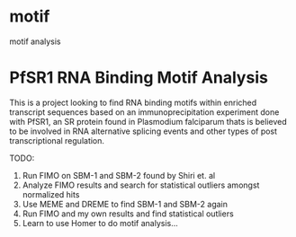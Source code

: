 motif
=====

motif analysis

PfSR1 RNA Binding Motif Analysis
================================

This is a project looking to find RNA binding motifs within enriched transcript sequences based on an immunoprecipitation experiment done with PfSR1, an SR protein found in Plasmodium falciparum thats is believed to be involved in RNA alternative splicing events and other types of post transcriptional regulation.

TODO:

1) Run FIMO on SBM-1 and SBM-2 found by Shiri et. al
2) Analyze FIMO results and search for statistical outliers amongst normalized hits
3) Use MEME and DREME to find SBM-1 and SBM-2 again
4) Run FIMO and my own results and find statistical outliers
5) Learn to use Homer to do motif analysis...
